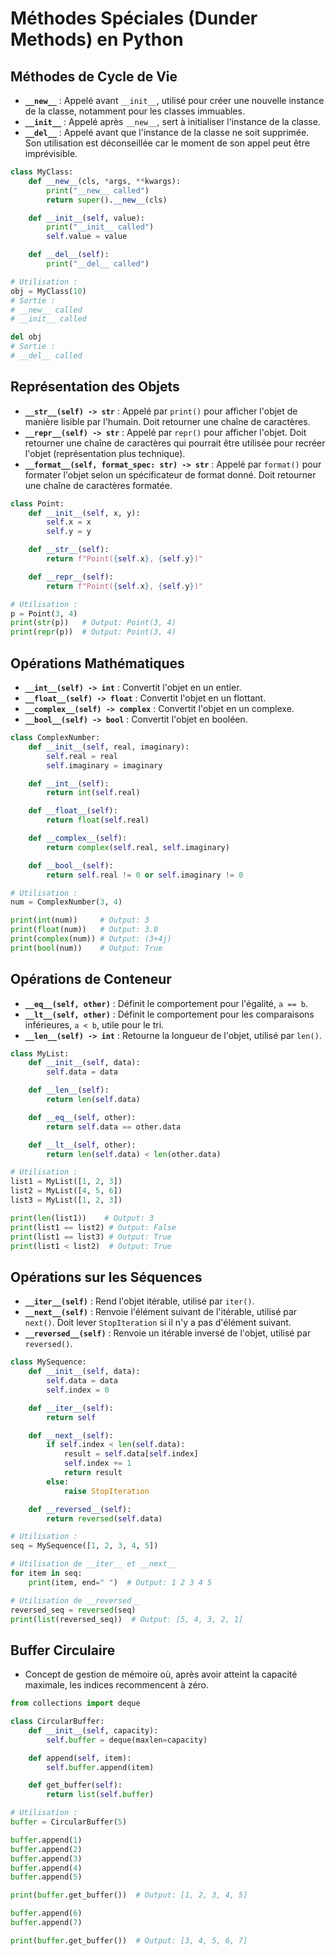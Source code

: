 # Méthodes Spéciales (Dunder Methods) en Python

## Méthodes de Cycle de Vie
- **`__new__`** : Appelé avant `__init__`, utilisé pour créer une nouvelle instance de la classe, notamment pour les classes immuables.
- **`__init__`** : Appelé après `__new__`, sert à initialiser l'instance de la classe.
- **`__del__`** : Appelé avant que l'instance de la classe ne soit supprimée. Son utilisation est déconseillée car le moment de son appel peut être imprévisible.

```python
class MyClass:
    def __new__(cls, *args, **kwargs):
        print("__new__ called")
        return super().__new__(cls)

    def __init__(self, value):
        print("__init__ called")
        self.value = value

    def __del__(self):
        print("__del__ called")

# Utilisation :
obj = MyClass(10)
# Sortie :
# __new__ called
# __init__ called

del obj
# Sortie :
# __del__ called
```


## Représentation des Objets
- **`__str__(self) -> str`** : Appelé par `print()` pour afficher l'objet de manière lisible par l'humain. Doit retourner une chaîne de caractères.
- **`__repr__(self) -> str`** : Appelé par `repr()` pour afficher l'objet. Doit retourner une chaîne de caractères qui pourrait être utilisée pour recréer l'objet (représentation plus technique).
- **`__format__(self, format_spec: str) -> str`** : Appelé par `format()` pour formater l'objet selon un spécificateur de format donné. Doit retourner une chaîne de caractères formatée.

```python
class Point:
    def __init__(self, x, y):
        self.x = x
        self.y = y

    def __str__(self):
        return f"Point({self.x}, {self.y})"

    def __repr__(self):
        return f"Point({self.x}, {self.y})"

# Utilisation :
p = Point(3, 4)
print(str(p))   # Output: Point(3, 4)
print(repr(p))  # Output: Point(3, 4)
```

## Opérations Mathématiques
- **`__int__(self) -> int`** : Convertit l'objet en un entier.
- **`__float__(self) -> float`** : Convertit l'objet en un flottant.
- **`__complex__(self) -> complex`** : Convertit l'objet en un complexe.
- **`__bool__(self) -> bool`** : Convertit l'objet en booléen.
    
```python
class ComplexNumber:
    def __init__(self, real, imaginary):
        self.real = real
        self.imaginary = imaginary

    def __int__(self):
        return int(self.real)

    def __float__(self):
        return float(self.real)

    def __complex__(self):
        return complex(self.real, self.imaginary)

    def __bool__(self):
        return self.real != 0 or self.imaginary != 0

# Utilisation :
num = ComplexNumber(3, 4)

print(int(num))     # Output: 3
print(float(num))   # Output: 3.0
print(complex(num)) # Output: (3+4j)
print(bool(num))    # Output: True
```

## Opérations de Conteneur
- **`__eq__(self, other)`** : Définit le comportement pour l'égalité, `a == b`.
- **`__lt__(self, other)`** : Définit le comportement pour les comparaisons inférieures, `a < b`, utile pour le tri.
- **`__len__(self) -> int`** : Retourne la longueur de l'objet, utilisé par `len()`.

```python
class MyList:
    def __init__(self, data):
        self.data = data

    def __len__(self):
        return len(self.data)

    def __eq__(self, other):
        return self.data == other.data

    def __lt__(self, other):
        return len(self.data) < len(other.data)

# Utilisation :
list1 = MyList([1, 2, 3])
list2 = MyList([4, 5, 6])
list3 = MyList([1, 2, 3])

print(len(list1))    # Output: 3
print(list1 == list2) # Output: False
print(list1 == list3) # Output: True
print(list1 < list2)  # Output: True
``` 

## Opérations sur les Séquences
- **`__iter__(self)`** : Rend l'objet itérable, utilisé par `iter()`.
- **`__next__(self)`** : Renvoie l'élément suivant de l'itérable, utilisé par `next()`. Doit lever `StopIteration` si il n'y a pas d'élément suivant.
- **`__reversed__(self)`** : Renvoie un itérable inversé de l'objet, utilisé par `reversed()`.

```python
class MySequence:
    def __init__(self, data):
        self.data = data
        self.index = 0

    def __iter__(self):
        return self

    def __next__(self):
        if self.index < len(self.data):
            result = self.data[self.index]
            self.index += 1
            return result
        else:
            raise StopIteration

    def __reversed__(self):
        return reversed(self.data)

# Utilisation :
seq = MySequence([1, 2, 3, 4, 5])

# Utilisation de __iter__ et __next__
for item in seq:
    print(item, end=" ")  # Output: 1 2 3 4 5

# Utilisation de __reversed__
reversed_seq = reversed(seq)
print(list(reversed_seq))  # Output: [5, 4, 3, 2, 1]
```

## Buffer Circulaire
- Concept de gestion de mémoire où, après avoir atteint la capacité maximale, les indices recommencent à zéro.
```python
from collections import deque

class CircularBuffer:
    def __init__(self, capacity):
        self.buffer = deque(maxlen=capacity)

    def append(self, item):
        self.buffer.append(item)

    def get_buffer(self):
        return list(self.buffer)

# Utilisation :
buffer = CircularBuffer(5)

buffer.append(1)
buffer.append(2)
buffer.append(3)
buffer.append(4)
buffer.append(5)

print(buffer.get_buffer())  # Output: [1, 2, 3, 4, 5]

buffer.append(6)
buffer.append(7)

print(buffer.get_buffer())  # Output: [3, 4, 5, 6, 7]
```